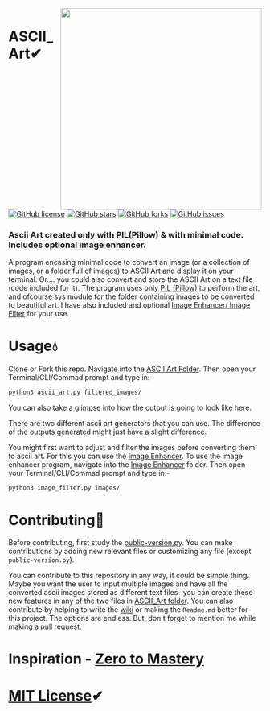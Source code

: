 <img src="https://raw.githubusercontent.com/dawsonbooth/ascii-art/master/logo.png" width="400" align="right"/>

# ASCII_Art✔
[![GitHub license](https://img.shields.io/github/license/adrinorosario/ASCII_Art?style=for-the-badge)](https://github.com/adrinorosario/ASCII_Art/blob/main/LICENSE)
[![GitHub stars](https://img.shields.io/github/stars/adrinorosario/ASCII_Art?style=for-the-badge)](https://github.com/adrinorosario/ASCII_Art/stargazers)
[![GitHub forks](https://img.shields.io/github/forks/adrinorosario/ASCII_Art?style=for-the-badge)](https://github.com/adrinorosario/ASCII_Art/network)
[![GitHub issues](https://img.shields.io/github/issues/adrinorosario/ASCII_Art?style=for-the-badge)](https://github.com/adrinorosario/ASCII_Art/issues)
### Ascii Art created only with PIL(Pillow) &amp; with minimal code. Includes optional image enhancer.

A program encasing minimal code to convert an image (or a collection of images, or a folder full of images) to ASCII Art and display it on your terminal. Or.... you could also convert and store the ASCII Art on a text file (code included for it). The program uses only [PIL (Pillow)](https://pillow.readthedocs.io/en/stable/) to perform the art, and ofcourse [sys module](https://docs.python.org/3/library/sys.html) for the folder containing images to be converted to beautiful art. I have also included and optional [Image Enhancer/ Image Filter](https://github.com/adrinorosario/ASCII_Art/tree/main/Image%20Enhancer) for your use.

# Usage💧

Clone or Fork this repo. Navigate into the [ASCII Art Folder](https://github.com/adrinorosario/ASCII_Art/tree/main/ASCII%20Art). Then open your Terminal/CLI/Commad prompt and type in:- 
``` bash
python3 ascii_art.py filtered_images/
```
You can also take a glimpse into how the output is going to look like [here](https://github.com/adrinorosario/ASCII_Art/blob/main/Sample_NASA_asciiart.txt). 

There are two different ascii art generators that you can use. The difference of the outputs generated might just have a slight difference.

You might first want to adjust and filter the images before converting them to ascii art. For this you can use the [Image Enhancer](https://github.com/adrinorosario/ASCII_Art/tree/main/Image%20Enhancer). To use the image enhancer program, navigate into the [Image Enhancer](https://github.com/adrinorosario/ASCII_Art/tree/main/Image%20Enhancer) folder. Then open your Terminal/CLI/Commad prompt and type in:- 
``` bash
python3 image_filter.py images/
```

# Contributing🚀

Before contributing, first study the [public-version.py](https://github.com/adrinorosario/ASCII_Art/blob/main/public-version.py). You can make contributions by adding new relevant files or customizing any file (except `public-version.py`). 

You can contribute to this repository in any way, it could be simple thing. Maybe you want the user to input multiple images and have all the converted ascii images stored as different text files- you can create these new features in any of the two files in [ASCII_Art folder](https://github.com/adrinorosario/ASCII_Art/tree/main/ASCII%20Art). You can also contribute by helping to write the [wiki](https://github.com/adrinorosario/ASCII_Art/wiki) or making the `Readme.md` better for this project. The options are endless. But, don't forget to mention me while making a pull request.

# Inspiration - [Zero to Mastery](https://github.com/zero-to-mastery)

# [MIT License](https://github.com/adrinorosario/ASCII_Art/blob/main/LICENSE)✔
